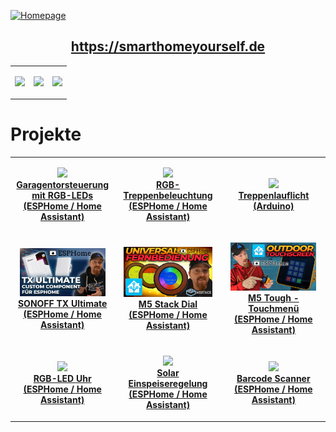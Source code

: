 [![Homepage](https://user-images.githubusercontent.com/705724/215206719-a9793006-1d83-4ee2-9f3c-7a720908abba.png)](https://smarthomeyourself.de "SmartHome yourself Homepage")<h2 align="center">https://smarthomeyourself.de</h2>
   
   
<table width="100%" align="center" border="0"><tr><td>

[<img src="https://user-images.githubusercontent.com/705724/215211264-53b242de-2256-463d-8e26-3b4dcc7451e5.png" width="100px">](https://www.youtube.com/c/SmarthomeyourselfDe_DIY "SmartHome yourself auf YouTube")

</td><td>

[<img src="https://user-images.githubusercontent.com/705724/215211071-d2e2ae68-0369-46a4-9618-cd22971827fd.png" width="100px">](https://smarthomeyourself.de/discord "SmartHome yourself - Discord") 

</td><td>

[<img src="https://user-images.githubusercontent.com/705724/215211197-ad8b9844-d73b-4409-9e78-b7a582fe1d23.png" width="100px">](https://twitter.com/SmartHomeYours
"SmartHome yourself - Twitter")

</td></tr></table>
  
  
# Projekte
  
<table width="100%" align="center" border="0"><tr><td width="33%" align="center">

[<img src="https://user-images.githubusercontent.com/705724/179463492-7ad9472f-545a-4229-8fd8-96efb3df8e17.png" width="90%"><br/><b>Garagentorsteuerung mit RGB-LEDs<br/>(ESPHome / Home Assistant)</b>](https://github.com/SmartHome-yourself/garagentorsteuerung-mit-rgb-leds-for-esphome "Garagentorsteuerung mit RGB-LED Animation (ESPHome / Home Assistant)")

</td><td align="center">

[<img src="https://user-images.githubusercontent.com/705724/233866141-1c0aadba-de3f-47de-b773-e82311e40e15.png" width="90%"><br/><b>RGB-Treppenbeleuchtung<br/>(ESPHome / Home Assistant)</b>](https://github.com/SmartHome-yourself/rgb-treppenbeleuchtung-for-esphome "RGB-Treppenbeleuchtung") 

</td><td width="33%" align="center">

[<img src="https://user-images.githubusercontent.com/705724/233866291-7eb448c1-4187-4f82-89ff-e98bbd886682.png" width="90%"><br/><b>Treppenlauflicht<br/>(Arduino)</b>](https://github.com/SmartHome-yourself/Arduino-Treppenlauflicht "Arduino Treppenlauflicht")

</td></tr> <tr><td align="center">
   
[<img src="https://github.com/SmartHome-yourself/.github/blob/main/profile/assets/txultimate.png" width="90%"><br/><b>SONOFF TX Ultimate<br/>(ESPHome / Home Assistant)</b>](https://github.com/SmartHome-yourself/sonoff-tx-ultimate-for-esphome "SONOFF TX Ultimate for ESPHome")

</td><td align="center">

[<img src="https://github.com/SmartHome-yourself/.github/blob/main/profile/assets/dial.png" width="90%"><br/><b>M5 Stack Dial<br/>(ESPHome / Home Assistant)</b>](https://github.com/SmartHome-yourself/m5-dial-for-esphome "M5 Stack Dial ESPHome Custom Component")

</td><td align="center">

[<img src="https://github.com/SmartHome-yourself/.github/blob/main/profile/assets/tough.png" width="90%"><br/><b>M5 Tough - Touchmenü<br/>(ESPHome / Home Assistant)</b>](https://github.com/SmartHome-yourself/m5-tough-touchmenu-for-esphome "M5Stack Tough - Touchmenü for ESPHome")

</td></tr> <tr><td align="center">

[<img src="https://user-images.githubusercontent.com/705724/187570018-8660f432-6f98-4261-a00e-524f9fec9bc6.jpg" width="90%"><br/><b>RGB-LED Uhr<br/>(ESPHome / Home Assistant)</b>](https://github.com/SmartHome-yourself/neopixel-clock-for-esphome "Neopixel RGB-LED Uhr mit LED-Matrix-Display")

</td><td align="center">

[<img src="https://user-images.githubusercontent.com/705724/233866529-e0b8971f-84a8-4928-887a-899d681a8020.png" width="90%"><br/><b>Solar Einspeiseregelung<br/>(ESPHome / Home Assistant)</b>](https://github.com/SmartHome-yourself/solar-einspeise-regelung "Solar Einspeiseregelung (Kooperation mit UTUBERLARS)")

</td><td align="center">

[<img src="https://user-images.githubusercontent.com/705724/240842307-335a46af-8d04-4ef3-9a50-34ede7be6cfc.png" width="90%"><br/><b>Barcode Scanner<br/>(ESPHome / Home Assistant)</b>](https://github.com/SmartHome-yourself/barcode-scanner-for-esphome "Barcode Scanner for ESPHome")

</td></tr> 
</table>
